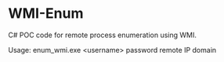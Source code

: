 # WMI-Enum
 C# POC code for remote process enumeration using WMI.

Usage: enum_wmi.exe &lt;username&gt; password remote IP domain
